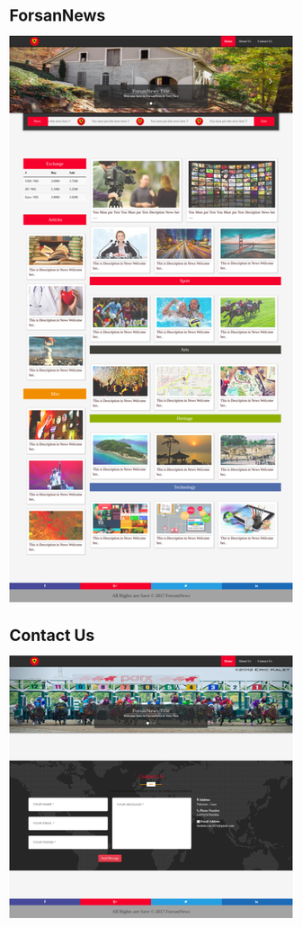 # ForsanNews

<p align="center"><img src="https://github.com/madi-madi/ForsanNews/blob/master/ForsanNews.png"></p>


# Contact Us

<p align="center"><img src="https://github.com/madi-madi/ForsanNews/blob/master/ForsanNews-contctus.png"></p>


